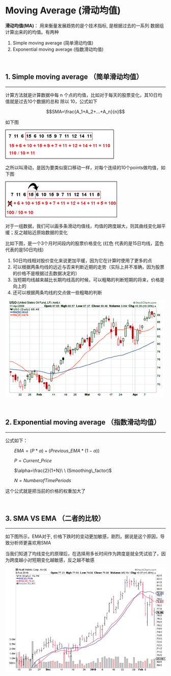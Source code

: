 # Moving Average (滑动均值)

**滑动均值(MA)**： 用来衡量发展趋势的是个技术指标, 是根据过去的一系列 数据组 计算出来的的均值。有两种

1. Simple moving average (简单滑动均值)
2. Exponential moving average (指数滑动均值)

<br>

## 1. Simple moving average （简单滑动均值）
--------

计算方法就是计算数据中每 n 个点的均值，比如对于每天的股票变化，其10日均值就是过去10个数据的总和 除以 10，公式如下

$$SMA=\frac{A_1+A_2+...+A_n}{n}$$

如下图

![Alt text](./resources/1.1_moving_average_1.gif "sma")

之所以叫滑动，是因为要类似窗口移动一样，对每个连续的10个points做均值，如下图

 ![Alt text](./resources/1.1_moving_average_2.gif "sma")

对于一组数据，我们可以画多条滑动均值线，均值的跨度越大，则其曲线变化越平缓；反之越贴近原始数据的变化

比如下图，是一个3个月时间段内的股票价格变化 (红色 代表的是15日均线，蓝色 代表的是50日均线)

1. 50日均线相对股价变化来说更加平缓，因为它在计算时使用了更多的点
2. 可以根据两条均线的远近与否来判断近期的走势（实际上并不准确，因为股票的价格不是根据过去数据决定的）
3. 当短期均线越来越比长期均线高的时候，可以粗略的判断短期的将来，价格是向上的
4. 还可以根据两条均线的交点做一些粗略的判断


![Alt text](./resources/1.1_moving_average_3.gif "sma example")

<br>

## 2. Exponential moving average （指数滑动均值）
--------

公式如下：

&ensp;&ensp;&ensp;&ensp;$EMA=(P*\alpha)+(Previous\_EMA *(1-\alpha))$

&ensp;&ensp;&ensp;&ensp;$P=Current\_Price$

&ensp;&ensp;&ensp;&ensp;$\alpha=\frac{2}{1+N}\ \ (Smoothing\_factor)$

&ensp;&ensp;&ensp;&ensp;$N=Number of Time Periods$

这个公式就是把当前的价格的权重加大了

<br>

## 3. SMA VS EMA （二者的比较）
--------

如下图所示，EMA对于, 价格下跌时的变动更加敏感，剧烈。据说是这个原因，导致分析师更喜欢用SMA

当我们知道了均线变化的原理后，在选择用多长时间作为跨度是就全凭试验了，因为跨度越小对短期变化越敏感，反之越不敏感

![Alt text](./resources/1.1_moving_average_4.png "sma example")